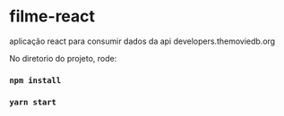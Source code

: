 # filme-react
aplicação react para consumir dados da api developers.themoviedb.org

No diretorio do projeto, rode:

### `npm install`
### `yarn start`